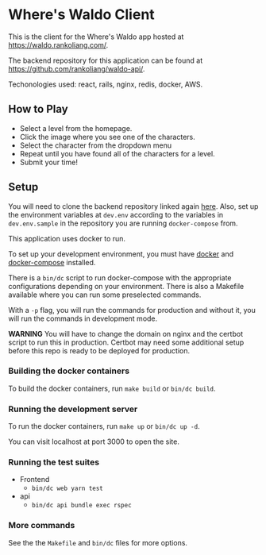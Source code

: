 # Where's Waldo Client

This is the client for the Where's Waldo app hosted at https://waldo.rankoliang.com/.

The backend repository for this application can be found at https://github.com/rankoliang/waldo-api/.

Techonologies used: react, rails, nginx, redis, docker, AWS.

## How to Play

- Select a level from the homepage.
- Click the image where you see one of the characters.
- Select the character from the dropdown menu
- Repeat until you have found all of the characters for a level.
- Submit your time!

## Setup

You will need to clone the backend repository linked again [here](https://github.com/rankoliang/waldo-api/).
Also, set up the environment variables at `dev.env` according to the variables in `dev.env.sample` in the repository
you are running `docker-compose` from.

This application uses docker to run.

To set up your development environment, you must have
[docker](https://docs.docker.com/get-docker/) and [docker-compose](https://docs.docker.com/compose/install/) installed.

There is a `bin/dc` script to run docker-compose with the appropriate configurations depending on your environment.
There is also a Makefile available where you can run some preselected commands.

With a `-p` flag, you will run the commands for production and without it, you will run the commands in development mode.

**WARNING** You will have to change the domain on nginx and the certbot script to run this in production. Certbot may
need some additional setup before this repo is ready to be deployed for production.

### Building the docker containers

To build the docker containers, run `make build` or `bin/dc build`.

### Running the development server

To run the docker containers, run `make up` or `bin/dc up -d`.

You can visit localhost at port 3000 to open the site.

### Running the test suites

- Frontend
  - `bin/dc web yarn test`
- api
  - `bin/dc api bundle exec rspec`

### More commands

See the the `Makefile` and `bin/dc` files for more options.
